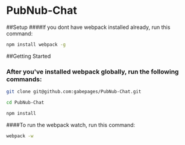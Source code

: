 # PubNub-Chat

##Setup
####If you dont have webpack installed already, run this command:

```sh
npm install webpack -g
```

##Getting Started
### After you've installed webpack globally, run the following commands:

```sh
git clone git@github.com:gabepages/PubNub-Chat.git
```

```sh
cd PubNub-Chat
```

```sh
npm install
```

####To run the webpack watch, run this command:

```sh
webpack -w
```

